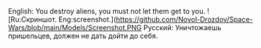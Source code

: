 English:
You destroy aliens, you must not let them get to you.
![Ru:Скриншот. Eng:screenshot.](https://github.com/Novol-Drozdov/Space-Wars/blob/main/Models/Screenshot.PNG
Русский:
Уничтожаешь пришельцев, должен не дать дойти до себя.
